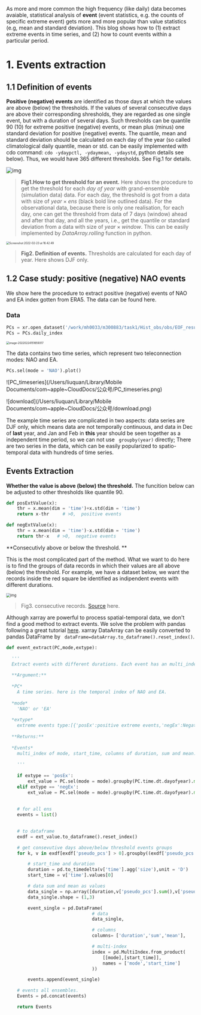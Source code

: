 As more and more common the high frequency (like daily) data becomes avaiable, statistical analysis of **event**  (event statistics, e.g. the counts of specific extreme event) gets more and more popular than value statistics (e.g, mean and standard deviation). This blog shows how to (1) extract extreme events in time series, and (2) how to count events within a particular period.

# 1. Events extraction

 ## 1.1 Definition of events

**Positive (negative) events** are identified as those days at which the values are above (below) the thresholds. If the values of several consecutive days are above their corresponding shresholds, they are regarded as one single event, but with a duration of several days. Such thresholds can be quantile 90 (10) for extreme positive (negative) events, or mean plus (minus) one standard deviation for positive (negative) events. The quantile, mean and standard deviation should be calculated on each day of the year (so called climatological daily quantile, mean or std. can be easily implemented with cdo command: ```cdo -ydaypctl, -ydaymean, -ydaystd```, python details see below). Thus, we would have 365 different thresholds. See Fig.1 for details.

![img](https://pad.gwdg.de/uploads/065c5d6e50e2ebe4f42049f91.png)

> **Fig1.How to get threshold for an event.** Here shows the procedure to get the threshold for each *day of year* with grand-ensemble (simulation data) data. For each day, the threshold is got from a data with size of $year \times ens$ (black bold line outlined data). For the observational data, because there is only one realisation, for each day, one can get the threshold from  data of 7 days (window) ahead and after that day, and all the years, i.e., get the quantile or standard deviation from a data with size of $year\times window$. This can be easily implemented by *DataArray.rolling* function in python.

<img src="/Users/liuquan/Desktop/Screenshot 2022-02-23 at 16.42.49.png" alt="Screenshot 2022-02-23 at 16.42.49" style="zoom:50%;" />

> **Fig2. Definition of events.** Thresholds are calculated for each day of year. Here shows DJF only. 

## 1.2 Case study: positive (negative) NAO events

We show here the procedure to extract positive (negative) events of NAO and EA index gotten from ERA5. The data can be found here.

###  Data

```python
PCs = xr.open_dataset('/work/mh0033/m300883/task1/Hist_obs/obs/EOF_result/daily_index.nc')
PCs = PCs.daily_index
```

<img src="/Users/liuquan/Library/Application Support/typora-user-images/image-20220224151659317.png" alt="image-20220224151659317" style="zoom:50%;" />

The data contains two time series, which represent two teleconnection modes: NAO and EA.

```python
PCs.sel(mode = 'NAO').plot()
```

![PC_timeseries](/Users/liuquan/Library/Mobile Documents/com~apple~CloudDocs/公众号/PC_timeseries.png)

![download](/Users/liuquan/Library/Mobile Documents/com~apple~CloudDocs/公众号/download.png)

The example time series are complicated in two aspects: data series are DJF only, which means data are not temporally continuous, and data in Dec of **last** year, and Jan and Feb in **this** year should be seen together as a independent time period, so we can not use  ``` groupby(year)``` directly; There are two series in the data, which can be easily popularized to spatio-temporal data with hundreds of time series.

## Events Extraction

**Whether the value is above (below) the threshold.** The funcition below can be adjusted to other thresholds like quantile 90. 

```python
def posExtValue(x):
    thr = x.mean(dim = 'time')+x.std(dim = 'time')
    return x-thr     # >0,  positive events
```

```python
def negExtValue(x):
    thr = x.mean(dim = 'time')-x.std(dim = 'time')
    return thr-x   # >0,  negative events
```

**Consecutivly above or below the threshold. **

This is the most complicated part of the method. What we want to do here is to find the groups of data records in which their values are all above (below) the threshold. For example, we have a dataset below, we want the records inside the red square be identified as indipendent events with different durations.

<img src="https://miro.medium.com/max/1330/1*frHPnaFOnq7j0KypRlGJng.png" alt="img" style="zoom: 67%;" />

> Fig3. consecutive records. [Source]( https://towardsdatascience.com/pandas-dataframe-group-by-consecutive-certain-values-a6ed8e5d8cc) here. 

Although xarray are powerful to process spatial-temporal data, we don't find a good method to extract events. We solve the problem with pandas following a great tutorial [here](https://towardsdatascience.com/pandas-dataframe-group-by-consecutive-certain-values-a6ed8e5d8cc). xarray DataArray can be easily converted to pandas DataFrame by ``` dataFrame=dataArray.to_dataframe().reset_index()```.



```python
def event_extract(PC,mode,extype):

  '''
  Extract events with different durations. Each event has an multi_index of mode, start_time, columns of duration, sum and mean.
  
  **Argument:**
  
  *PC*
  	A time series. here is the temporal index of NAO and EA.
  
  *mode*
  	'NAO' or 'EA'
  
  *extype*
  	extreme events type:[{'posEx':positive extreme events,'negEx':Negative extreme events]
  
  **Returns:**
  
  *Events*
  	multi_index of mode, start_time, columns of duration, sum and mean.
 
    '''
    
    if extype == 'posEx':
        ext_value = PC.sel(mode = mode).groupby(PC.time.dt.dayofyear).map(posExtValue)
    elif extype == 'negEx':
        ext_value = PC.sel(mode = mode).groupby(PC.time.dt.dayofyear).map(negExtValue)
    
    
    # for all ens
    events = list()
    

    # to dataframe
    exdf = ext_value.to_dataframe().reset_index() 

    # get consevutive days above/below threshold events groups
    for k, v in exdf[exdf['pseudo_pcs'] > 0].groupby((exdf['pseudo_pcs'] <= 0).cumsum()):

        # start_time and duration
        duration = pd.to_timedelta(v['time'].agg('size'),unit = 'D')
        start_time = v['time'].values[0]

        # data sum and mean as values
        data_single = np.array([duration,v['pseudo_pcs'].sum(),v['pseudo_pcs'].mean()])
        data_single.shape = (1,3)

        event_single = pd.DataFrame(
                                # data
                                data_single,

                                # columns
                                columns= ['duration','sum','mean'],

                                # multi-index 
                                index = pd.MultiIndex.from_product(
                                    [[mode],[start_time]],
                                    names = ['mode','start_time']
                                ))

        events.append(event_single)

    # events all ensembles.
    Events = pd.concat(events)

    return Events
```

